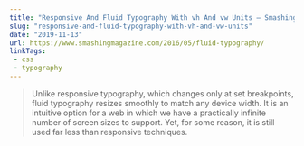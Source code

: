 ```yaml
---
title: "Responsive And Fluid Typography With vh And vw Units — Smashing Magazine"
slug: "responsive-and-fluid-typography-with-vh-and-vw-units"
date: "2019-11-13"
url: https://www.smashingmagazine.com/2016/05/fluid-typography/
linkTags:
 - css
 - typography
---
```


> Unlike responsive typography, which changes only at set breakpoints, fluid typography resizes smoothly to match any device width. It is an intuitive option for a web in which we have a practically infinite number of screen sizes to support. Yet, for some reason, it is still used far less than responsive techniques.
